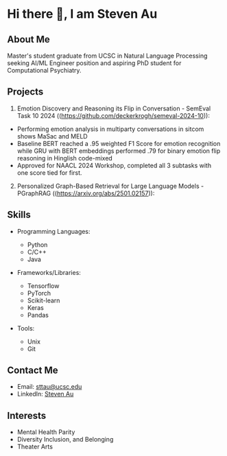<!--
**Prowo/Prowo** is a ✨ _special_ ✨ repository because its `README.md` (this file) appears on your GitHub profile.

Here are some ideas to get you started:

- 🔭 I’m currently working on ...
- 🌱 I’m currently learning ...
- 👯 I’m looking to collaborate on ...
- 🤔 I’m looking for help with ...
- 💬 Ask me about ...
- 📫 How to reach me: ...
- 😄 Pronouns: ...
- ⚡ Fun fact: ...
-->
# Hi there 👋, I am Steven Au

## About Me

Master's student graduate from UCSC in Natural Language Processing seeking AI/ML Engineer position and aspiring PhD student for Computational Psychiatry.


## Projects

1. Emotion Discovery and Reasoning its Flip in Conversation - SemEval Task 10 2024 ((https://github.com/deckerkrogh/semeval-2024-10)):

- Performing emotion analysis in multiparty conversations in sitcom shows MaSac and MELD
- Baseline BERT  reached a .95 weighted F1 Score for emotion recognition  while GRU with BERT embeddings performed .79 for binary emotion flip reasoning in Hinglish code-mixed
- Approved for NAACL 2024 Workshop, completed all 3 subtasks with one score tied for first.

2. Personalized Graph-Based Retrieval for Large Language Models - PGraphRAG ((https://arxiv.org/abs/2501.02157)):
  
## Skills

- Programming Languages:
  - Python
  - C/C++
  - Java
- Frameworks/Libraries:
  - Tensorflow
  - PyTorch
  - Scikit-learn
  - Keras
  - Pandas
  
- Tools:
  - Unix
  - Git

## Contact Me

- Email: sttau@ucsc.edu
- LinkedIn: [Steven Au](https://www.linkedin.com/in/steven-au/)

## Interests
- Mental Health Parity
- Diversity Inclusion, and Belonging
- Theater Arts


